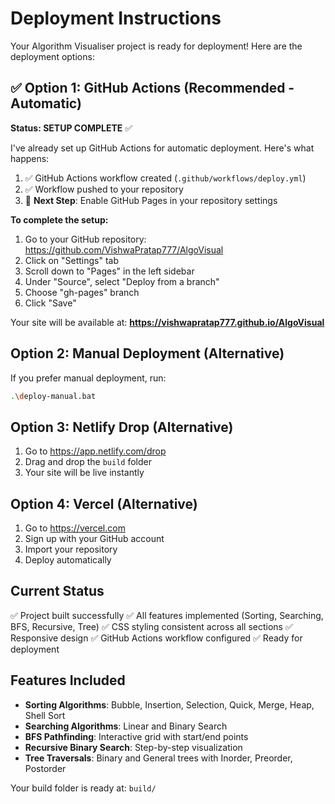 # Deployment Instructions

Your Algorithm Visualiser project is ready for deployment! Here are the deployment options:

## ✅ Option 1: GitHub Actions (Recommended - Automatic)
**Status: SETUP COMPLETE** ✅

I've already set up GitHub Actions for automatic deployment. Here's what happens:

1. ✅ GitHub Actions workflow created (`.github/workflows/deploy.yml`)
2. ✅ Workflow pushed to your repository
3. 🔄 **Next Step**: Enable GitHub Pages in your repository settings

**To complete the setup:**
1. Go to your GitHub repository: https://github.com/VishwaPratap777/AlgoVisual
2. Click on "Settings" tab
3. Scroll down to "Pages" in the left sidebar
4. Under "Source", select "Deploy from a branch"
5. Choose "gh-pages" branch
6. Click "Save"

Your site will be available at: **https://vishwapratap777.github.io/AlgoVisual**

## Option 2: Manual Deployment (Alternative)
If you prefer manual deployment, run:
```bash
.\deploy-manual.bat
```

## Option 3: Netlify Drop (Alternative)
1. Go to https://app.netlify.com/drop
2. Drag and drop the `build` folder
3. Your site will be live instantly

## Option 4: Vercel (Alternative)
1. Go to https://vercel.com
2. Sign up with your GitHub account
3. Import your repository
4. Deploy automatically

## Current Status
✅ Project built successfully
✅ All features implemented (Sorting, Searching, BFS, Recursive, Tree)
✅ CSS styling consistent across all sections
✅ Responsive design
✅ GitHub Actions workflow configured
✅ Ready for deployment

## Features Included
- **Sorting Algorithms**: Bubble, Insertion, Selection, Quick, Merge, Heap, Shell Sort
- **Searching Algorithms**: Linear and Binary Search
- **BFS Pathfinding**: Interactive grid with start/end points
- **Recursive Binary Search**: Step-by-step visualization
- **Tree Traversals**: Binary and General trees with Inorder, Preorder, Postorder

Your build folder is ready at: `build/` 